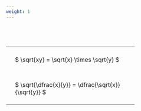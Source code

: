 ```yaml
---
weight: 1
---
```


#  
<br>
<style type="text/css">
#T_8433c th.col_heading {
  text-align: left;
  font-size: 1em;
}
#T_8433c td {
  text-align: left;
  font-size: 1em;
  padding: 1.5em;
}
#T_8433c_row0_col0, #T_8433c_row1_col0 {
  width: 300px;
  white-space: pre-wrap;
}
</style>
<table id="T_8433c">
  <thead>
  </thead>
  <tbody>
    <tr>
      <td id="T_8433c_row0_col0" class="data row0 col0" >$ \sqrt{xy} = \sqrt{x} \times \sqrt{y} $</td>
    </tr>
    <tr>
      <td id="T_8433c_row1_col0" class="data row1 col0" >$ \sqrt{\dfrac{x}{y}} = \dfrac{\sqrt{x}}{\sqrt{y}} $</td>
    </tr>
  </tbody>
</table>
